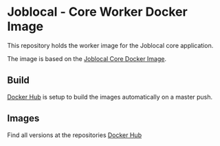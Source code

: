 # Joblocal - Core Worker Docker Image

This repository holds the worker image for the Joblocal core application.

The image is based on the [Joblocal Core Docker Image](https://github.com/joblocal/core-docker).

## Build

[Docker Hub](https://hub.docker.com) is setup to build the images automatically on a master push.

## Images

Find all versions at the repositories [Docker Hub](https://hub.docker.com/r/joblocal/core-worker-docker/)
